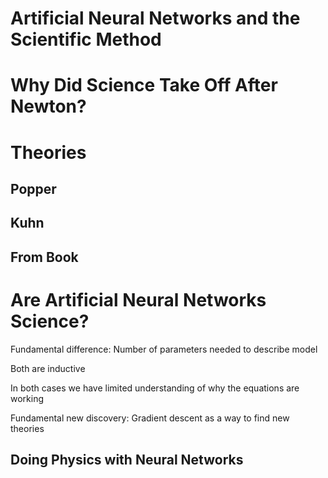 
# Artificial Neural Networks and the Scientific Method


# Why Did Science Take Off After Newton?


# Theories 


## Popper


## Kuhn


## From Book


# Are Artificial Neural Networks Science?

Fundamental difference: Number of parameters needed to describe model

Both are inductive

In both cases we have limited understanding of why the equations are working

Fundamental new discovery: Gradient descent as a way to find new theories

## Doing Physics with Neural Networks


